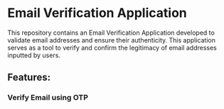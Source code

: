 <h1>Email Verification Application</h1>
    <p>This repository contains an Email Verification Application developed to validate email addresses and ensure their authenticity. This application serves as a tool to verify and confirm the legitimacy of email addresses inputted by users.</p>
<h2>Features:</h2>
    <h3>Verify Email using OTP</h3>
